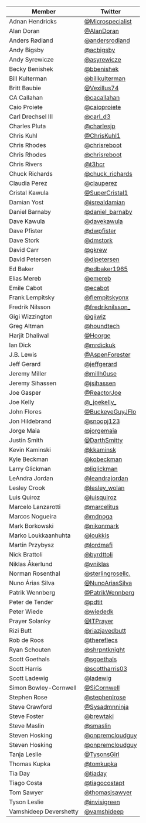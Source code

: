 | Member | Twitter |
| --- | --- |
| Adnan Hendricks | [@Microspecialist](https://twitter.com/Microspecialist) |
| Alan Doran | [@AlanDoran](https://twitter.com/AlanDoran) |
| Anders Rødland | [@andersrodland](https://twitter.com/andersrodland) |
| Andy Bigsby | [@acbigsby](https://twitter.com/acbigsby) |
| Andy Syrewicze | [@asyrewicze](https://twitter.com/asyrewicze) |
| Becky Benishek | [@bbenishek](https://twitter.com/bbenishek) |
| Bill Kulterman | [@billkulterman](https://twitter.com/billkulterman) |
| Britt Baubie | [@Vexillus74](https://twitter.com/Vexillus74) |
| CA Callahan | [@cacallahan](https://twitter.com/cacallahan) |
| Caio Proiete | [@caioproiete](https://twitter.com/caioproiete) |
| Carl Drechsel III | [@carl_d3](https://twitter.com/carl_d3) |
| Charles Pluta | [@charlesjp](https://twitter.com/charlesjp) |
| Chris Kuhl | [@ChrisKuhl1](https://twitter.com/ChrisKuhl1) |
| Chris Rhodes | [@chrisreboot](https://twitter.com/chrisreboot) |
| Chris Rhodes | [@chrisreboot](https://twitter.com/chrisreboot) |
| Chris Rivers | [@t3hcr](https://twitter.com/t3hcr) |
| Chuck Richards | [@chuck_richards](https://twitter.com/chuck_richards) |
| Claudia Perez | [@clauperez](https://twitter.com/clauperez) |
| Cristal Kawula | [@SuperCristal1](https://twitter.com/SuperCristal1) |
| Damian Yost | [@isrealdamian](https://twitter.com/isrealdamian) |
| Daniel Barnaby | [@daniel_barnaby](https://twitter.com/daniel_barnaby) |
| Dave Kawula | [@davekawula](https://twitter.com/davekawula) |
| Dave Pfister | [@dwpfister](https://twitter.com/dwpfister) |
| Dave Stork | [@dmstork](https://twitter.com/dmstork) |
| David Carr | [@gkrew](https://twitter.com/gkrew) |
| David Petersen | [@dipetersen](https://twitter.com/dipetersen) |
| Ed Baker | [@edbaker1965](https://twitter.com/edbaker1965) |
| Elias Mereb | [@emereb](https://twitter.com/emereb) |
| Emile Cabot | [@ecabot](https://twitter.com/ecabot) |
| Frank Lempitsky | [@flempitskyonx](https://twitter.com/flempitskyonx) |
| Fredrik Nilsson | [@fredriknilsson_](https://twitter.com/fredriknilsson_) |
| Gigi Wizzington | [@giiwiz](https://twitter.com/giiwiz) |
| Greg Altman | [@houndtech](https://twitter.com/houndtech) |
| Harjit Dhaliwal | [@Hoorge](https://twitter.com/Hoorge) |
| Ian Dick | [@mrdickuk](https://twitter.com/mrdickuk) |
| J.B. Lewis | [@AspenForester](https://twitter.com/AspenForester) |
| Jeff Gerard | [@jeffgerard](https://twitter.com/jeffgerard) |
| Jeremy Miller | [@millh0use](https://twitter.com/millh0use) |
| Jeremy Sihassen | [@jsihassen](https://twitter.com/jsihassen) |
| Joe Gasper | [@ReactorJoe](https://twitter.com/ReactorJoe) |
| Joe Kelly | [@\_joekelly\_](https://twitter.com/_joekelly_) |
| John Flores | [@BuckeyeGuyJFlo](https://twitter.com/BuckeyeGuyJFlo) |
| Jon Hildebrand | [@snoopj123](https://twitter.com/snoopj123) |
| Jorge Maia | [@jorgemaia](https://twitter.com/jorgemaia) |
| Justin Smith | [@DarthSmitty](https://twitter.com/DarthSmitty) |
| Kevin Kaminski | [@kkaminsk](https://twitter.com/kkaminsk) |
| Kyle Beckman | [@kobeckman](https://twitter.com/kobeckman) |
| Larry Glickman | [@ljglickman](https://twitter.com/ljglickman) |
| LeAndra Jordan | [@leandrajordan](https://twitter.com/leandrajordan) |
| Lesley Crook | [@lesley_wolan](https://twitter.com/lesley_wolan) |
| Luis Quiroz | [@luisquiroz](https://twitter.com/luisquiroz) |
| Marcelo Lanzarotti | [@marcelitus](https://twitter.com/marcelitus) |
| Marcos Nogueira | [@mdnoga](https://twitter.com/mdnoga) |
| Mark Borkowski | [@nikonmark](https://twitter.com/nikonmark) |
| Marko Loukkaanhuhta | [@loukkis](https://twitter.com/loukkis) |
| Martin Przybysz | [@lordmafi](https://twitter.com/lordmafi) |
| Nick Brattoli | [@byrdttoli](https://twitter.com/byrdttoli) |
| Niklas Åkerlund | [@vniklas](https://twitter.com/vniklas) |
| Norman Rosenthal | [@sterlingrosellc.](https://twitter.com/sterlingrosellc.) |
| Nuno Árias Silva | [@NunoAriasSilva](https://twitter.com/NunoAriasSilva) |
| Patrik Wennberg | [@PatrikWennberg](https://twitter.com/PatrikWennberg) |
| Peter de Tender | [@pdtit](https://twitter.com/pdtit) |
| Peter Wiede | [@wiededk](https://twitter.com/wiededk) |
| Prayer Solanky | [@ITPrayer](https://twitter.com/ITPrayer) |
| Rizi Butt | [@riazjavedbutt](https://twitter.com/riazjavedbutt) |
| Rob de Roos | [@thereflecs](https://twitter.com/thereflecs) |
| Ryan Schouten | [@shrpntknight](https://twitter.com/shrpntknight) |
| Scott Goethals | [@sgoethals](https://twitter.com/sgoethals) |
| Scott Harris | [@scottharris03](https://twitter.com/scottharris03) |
| Scott Ladewig | [@ladewig](https://twitter.com/ladewig) |
| Simon Bowley-Cornwell | [@SiCornwell](https://twitter.com/SiCornwell) |
| Stephen Rose | [@stephenlrose](https://twitter.com/stephenlrose) |
| Steve Crawford | [@Sysadmnninja](https://twitter.com/Sysadmnninja) |
| Steve Foster | [@brewtaki](https://twitter.com/brewtaki) |
| Steve Maslin | [@smaslin](https://twitter.com/smaslin) |
| Steven Hosking | [@onpremcloudguy](https://twitter.com/onpremcloudguy) |
| Steven Hosking | [@onpremcloudguy](https://twitter.com/onpremcloudguy) |
| Tanja Leslie | [@TysonsGirl](https://twitter.com/TysonsGirl) |
| Thomas Kupka | [@tomkupka](https://twitter.com/tomkupka) |
| Tia Day | [@tiaday](https://twitter.com/tiaday) |
| Tiago Costa | [@tiagocostapt](https://twitter.com/tiagocostapt) |
| Tom Sawyer | [@thomasjsawyer](https://twitter.com/thomasjsawyer) |
| Tyson Leslie | [@invisigreen](https://twitter.com/invisigreen) |
| Vamshideep Devershetty | [@vamshideep](https://twitter.com/vamshideep) |
